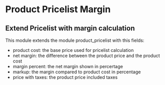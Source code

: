 Product Pricelist Margin
==============================================================

Extend Pricelist with margin calculation
------------------------------------
This module extends the module product_pricelist with this fields:
* product cost: the base price used for pricelist calculation
* net margin: the difference between the product price and the product cost
* margin percent: the net margin shown in percertage
* markup: the margin compared to product cost in percentage
* price with taxes: the product price included taxes
